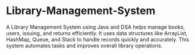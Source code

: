 # Library-Management-System
A Library Management System using Java and DSA helps manage books, users, issuing, and returns efficiently. It uses data structures like ArrayList, HashMap, Queue, and Stack to handle records quickly and accurately. This system automates tasks and improves overall library operations.
